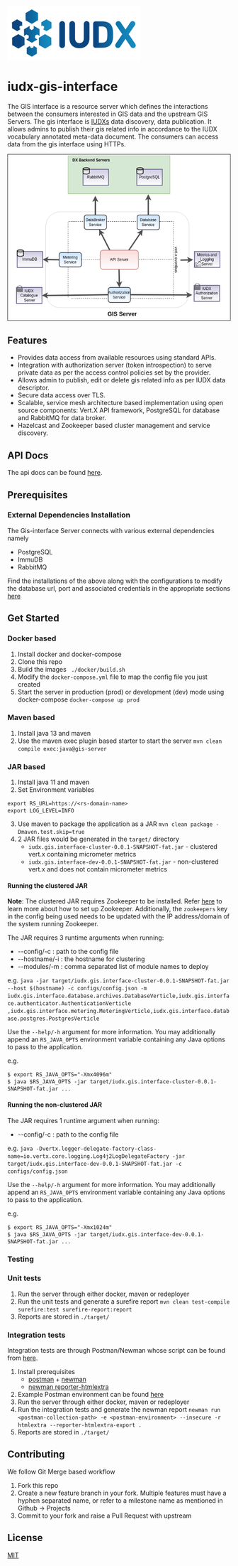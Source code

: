 
![IUDX](./docs/iudx.png)

# iudx-gis-interface
The GIS interface is a resource server which defines the interactions between the consumers interested in GIS data and the upstream GIS Servers.
The gis interface is [IUDXs](https://iudx.org.in) data discovery, data publication.
It allows admins to publish their gis related info in accordance to the IUDX vocabulary annotated meta-data document.
The consumers can access data from the gis interface using HTTPs.

<p align="center">
<img src="./docs/gis_server_overview.png">
</p>


## Features

- Provides data access from available resources using standard APIs.
- Integration with authorization server (token introspection) to serve private data as per the access control policies set by the provider.
- Allows admin to publish, edit or delete gis related info as per IUDX data descriptor.
- Secure data access over TLS.
- Scalable, service mesh architecture based implementation using open source components: Vert.X API framework, PostgreSQL for database and RabbitMQ for data broker.
- Hazelcast and Zookeeper based cluster management and service discovery.

## API Docs
The api docs can be found [here](https://gis.iudx.org.in/apis).

## Prerequisites
### External Dependencies Installation

The Gis-interface Server connects with various external dependencies namely
- PostgreSQL
- ImmuDB
- RabbitMQ

Find the installations of the above along with the configurations to modify the database url, port and associated credentials in the appropriate sections
[here](SETUP.md)

## Get Started

### Docker based
1. Install docker and docker-compose
2. Clone this repo
3. Build the images
   ` ./docker/build.sh`
4. Modify the `docker-compose.yml` file to map the config file you just created
5. Start the server in production (prod) or development (dev) mode using docker-compose
   ` docker-compose up prod `


### Maven based
1. Install java 13 and maven
2. Use the maven exec plugin based starter to start the server
   `mvn clean compile exec:java@gis-server`

### JAR based
1. Install java 11 and maven
2. Set Environment variables
```
export RS_URL=https://<rs-domain-name>
export LOG_LEVEL=INFO
```
3. Use maven to package the application as a JAR
   `mvn clean package -Dmaven.test.skip=true`
4. 2 JAR files would be generated in the `target/` directory
    - `iudx.gis.interface-cluster-0.0.1-SNAPSHOT-fat.jar` - clustered vert.x containing micrometer metrics
    - `iudx.gis.interface-dev-0.0.1-SNAPSHOT-fat.jar` - non-clustered vert.x and does not contain micrometer metrics

#### Running the clustered JAR

**Note**: The clustered JAR requires Zookeeper to be installed. Refer [here](https://zookeeper.apache.org/doc/r3.3.3/zookeeperStarted.html) to learn more about how to set up Zookeeper. Additionally, the `zookeepers` key in the config being used needs to be updated with the IP address/domain of the system running Zookeeper.

The JAR requires 3 runtime arguments when running:

* --config/-c : path to the config file
* --hostname/-i : the hostname for clustering
* --modules/-m : comma separated list of module names to deploy

e.g. `java -jar target/iudx.gis.interface-cluster-0.0.1-SNAPSHOT-fat.jar  --host $(hostname) -c configs/config.json -m iudx.gis.interface.database.archives.DatabaseVerticle,iudx.gis.interface.authenticator.AuthenticationVerticle
,iudx.gis.interface.metering.MeteringVerticle,iudx.gis.interface.database.postgres.PostgresVerticle`

Use the `--help/-h` argument for more information. You may additionally append an `RS_JAVA_OPTS` environment variable containing any Java options to pass to the application.

e.g.
```
$ export RS_JAVA_OPTS="-Xmx4096m"
$ java $RS_JAVA_OPTS -jar target/iudx.gis.interface-cluster-0.0.1-SNAPSHOT-fat.jar ...
```

#### Running the non-clustered JAR
The JAR requires 1 runtime argument when running:

* --config/-c : path to the config file

e.g. `java -Dvertx.logger-delegate-factory-class-name=io.vertx.core.logging.Log4j2LogDelegateFactory -jar target/iudx.gis.interface-dev-0.0.1-SNAPSHOT-fat.jar -c configs/config.json`

Use the `--help/-h` argument for more information. You may additionally append an `RS_JAVA_OPTS` environment variable containing any Java options to pass to the application.

e.g.
```
$ export RS_JAVA_OPTS="-Xmx1024m"
$ java $RS_JAVA_OPTS -jar target/iudx.gis.interface-dev-0.0.1-SNAPSHOT-fat.jar ...
```

### Testing

### Unit tests
1. Run the server through either docker, maven or redeployer
2. Run the unit tests and generate a surefire report
   `mvn clean test-compile surefire:test surefire-report:report`
3. Reports are stored in `./target/`
### Integration tests
Integration tests are through Postman/Newman whose script can be found from [here](src/test/resources/IUDX_GIS_Server_V3.5.postman_collection.json).
1. Install prerequisites
   - [postman](https://www.postman.com/) + [newman](https://www.npmjs.com/package/newman)
   - [newman reporter-htmlextra](https://www.npmjs.com/package/newman-reporter-htmlextra)
2. Example Postman environment can be found [here](src/test/resources/gis.iudx.io.postman_environment.json)
3. Run the server through either docker, maven or redeployer
4. Run the integration tests and generate the newman report
   `newman run <postman-collection-path> -e <postman-environment> --insecure -r htmlextra --reporter-htmlextra-export .`
5. Reports are stored in `./target/`

## Contributing
We follow Git Merge based workflow
1. Fork this repo
2. Create a new feature branch in your fork. Multiple features must have a hyphen separated name, or refer to a milestone name as mentioned in Github -> Projects
3. Commit to your fork and raise a Pull Request with upstream

## License
[MIT](./LICENSE.txt)

